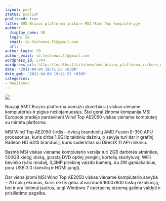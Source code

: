 ```yaml
---
layout: post
status: publish
published: true
title: AMD Brazos platforma įsikūrė MSI Wind Top kompiuteryje
author:
  display_name: SB
  login: SB
  email: sb.technews.lt@gmail.com
  url: ''
author_login: SB
author_email: sb.technews.lt@gmail.com
wordpress_id: 5744
wordpress_url: http://localhost/site/new/amd_brazos_platforma_isikure_msi_wind_top_kompiuteryje/
date: '2011-04-04 19:41:55 +0300'
date_gmt: '2011-04-04 19:41:55 +0300'
categories:
- Naujienos
---
```

<div class="imgright"><img src="http://technews.lt/upload/five_pictures1_2302_20110214164701.jpg"  /></div>
<p>Naujoji AMD Brazos platforma pamažu skverbiasi į viskas viename kompiuterius ir pigius nešiojamuosius. Štai gerai žinoma kompanija MSI Europoje pradėjo pardavinėti Wind Top AE2050 viskas viename kompiuterį su minėta platforma.</p>
<p>MSI Wind Top AE2050 širdis – dviejų branduolių AMD Fusion E-350 APU procesorius, kuris dirba 1,6GHz taktiniu dažniu, o savyje turi dar ir grafinį Radeon HD 6310 branduolį, kuris suderintas su DirectX 11 API rinkiniu.</p>
<p>Bazinė MSI viskas viename kompiuterio versija turi 2GB darbinės atminties, 500GB kietąjį diską, įprastą DVD optinį įrenginį, kortelių skaitytuvą, WiFi bevielio ryšio modulį, 0,3MP priekinę vaizdo kamerą, du 3W garsiakalbius, pora USB 3.0 išvesčių ir HDMI jungtį.</p>
<p>Dar viena įdomi MSI Wind Top AE2050 viskas viename kompiuterio savybė – 20 colių ekranas, kuris ne tik geba atvaizduoti 1600x900 taškų rezoliuciją, bet ir yra lietimui jautrus, taigi Windows 7 operacinę sistemą galima valdyti ir prisilietimo pagalba.<br /></p>
